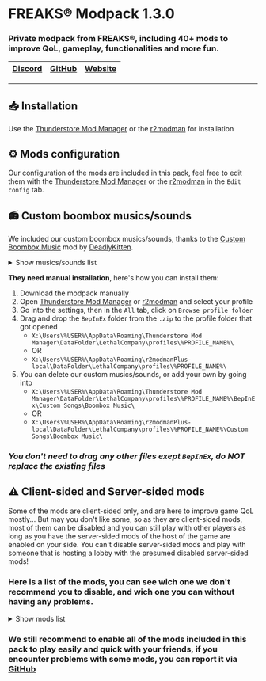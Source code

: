 # FREAKS® Modpack 1.3.0
### Private modpack from FREAKS®, including 40+ mods to improve QoL, gameplay, functionalities and more fun.
| [Discord](https://discord.gg/wqMr5FpjdP) | [GitHub](https://github.com/SKAREZ/FREAKS-Modpack/) | [Website](https://freaks-smp.fr/)
|---|---|---|

---

## 📥 Installation
Use the [Thunderstore Mod Manager](https://www.overwolf.com/app/Thunderstore-Thunderstore_Mod_Manager) or the [r2modman](https://thunderstore.io/c/lethal-company/p/ebkr/r2modman/) for installation

## ⚙️ Mods configuration
Our configuration of the mods are included in this pack, feel free to edit them with the [Thunderstore Mod Manager](https://www.overwolf.com/app/Thunderstore-Thunderstore_Mod_Manager) or the [r2modman](https://thunderstore.io/c/lethal-company/p/ebkr/r2modman/) in the `Edit config` tab.

## 📻 Custom boombox musics/sounds
We included our custom boombox musics/sounds, thanks to the [Custom Boombox Music](https://thunderstore.io/c/lethal-company/p/Steven/Custom_Boombox_Music/) mod by [DeadlyKitten](https://github.com/DeadlyKitten).

<details><summary>Show musics/sounds list</summary>

+ [Ah-ca-nn.mp3](https://audio.jukehost.co.uk/Vc1CXnt7s10t9A6Qb20NQHnvdZSCDAuy)
  - **VOLUME WARNING**
+ [Chef.mp3](https://audio.jukehost.co.uk/KsEyEeVqy2MlzEXk8qEocuAYi38m1cO5)
+ [Did-you-pray-today.mp3](https://audio.jukehost.co.uk/LQCjys93TgTPrmAR7cevgHcqwLVabCsC)
+ [Earrape.mp3](https://audio.jukehost.co.uk/7IAT6tVXAlF5zusOby1ZckTz2nCRUL0G)
  - **VOLUME WARNING**
+ [Everlong.mp3](https://audio.jukehost.co.uk/oqZF4xLJBhzKmwk8aryqzA4YgxydXJ1y)
+ [Fortnite-battle-pass.mp3](https://audio.jukehost.co.uk/on7zieh4TSylOPAFoEJccnYmGWcp40si)
  - **VOLUME WARNING**
+ [Francis-Saussice.mp3](https://audio.jukehost.co.uk/eFBT2iKKbuxIDjUP38TPexdC8coTUcX1)
  - **VOLUME WARNING**
+ [Gay-ou-hétéro.mp3](https://audio.jukehost.co.uk/qoMozZQK2biBW0Y8xxRntLqMuIPqZvA4)
+ [Jester.mp3](https://audio.jukehost.co.uk/2Ffv1oLrKTVXdMXs2LyvsHa1QUDrP4ZC)
+ [Le-chocolat-ou-les-noirs.mp3](https://audio.jukehost.co.uk/gxZ4T4tBSeHoprBsTGHHDYhtaZ3MJLob)
+ [Les-demons-de-minuit.mp3](https://audio.jukehost.co.uk/JI1klYKFPfktvsrvJZP0ZpSIjbRUNPaF)
+ [Mal-au-ventre.mp3](https://audio.jukehost.co.uk/AoZGxfNPlRCk3qVpN3dD69GEq5DIZmuy)
+ [Metal-pipe.mp3](https://audio.jukehost.co.uk/xxMxhhkFMtQa9vVuzZfDvxNzDOIZY71U)
  - **VOLUME WARNING**
+ [Ta-gueule.mp3](https://audio.jukehost.co.uk/Gh4jlAjVLRhbenEyLmyMhxuOsKvMBYZt)
  - **VOLUME WARNING**
+ [Tekno.mp3](https://audio.jukehost.co.uk/v2c4puIPAc58HRo8NGuXD4JhhQhvlPoi)
  - **VOLUME WARNING**
+ [The-Spectre.mp3](https://audio.jukehost.co.uk/FXXHNom9n5e042TOEdaksMvD1xpayF4z)
+ [Thomas.mp3](https://audio.jukehost.co.uk/6aWAhbcgjx3RLveWulCNDW1l9LTgJ6Ld)
  - **VOLUME WARNING**

</details>

**They need manual installation**, here's how you can install them:

1. Download the modpack manually
2. Open [Thunderstore Mod Manager](https://www.overwolf.com/app/Thunderstore-Thunderstore_Mod_Manager) or [r2modman](https://thunderstore.io/c/lethal-company/p/ebkr/r2modman/) and select your profile
3. Go into the settings, then in the `All` tab, click on `Browse profile folder`
4. Drag and drop the `BepInEx` folder from the `.zip` to the profile folder that got opened
   - `X:\Users\%USER%\AppData\Roaming\Thunderstore Mod Manager\DataFolder\LethalCompany\profiles\%PROFILE_NAME%\`
   - OR
   - `X:\Users\%USER%\AppData\Roaming\r2modmanPlus-local\DataFolder\LethalCompany\profiles\%PROFILE_NAME%\`
5. You can delete our custom musics/sounds, or add your own by going into
   - `X:\Users\%USER%\AppData\Roaming\Thunderstore Mod Manager\DataFolder\LethalCompany\profiles\%PROFILE_NAME%\BepInEx\Custom Songs\Boombox Music\`
   - OR
   - `X:\Users\%USER%\AppData\Roaming\r2modmanPlus-local\DataFolder\LethalCompany\profiles\%PROFILE_NAME%\Custom Songs\Boombox Music\`

### *You don't need to drag any other files exept `BepInEx`, do NOT replace the existing files*

## ⚠️ Client-sided and Server-sided mods
Some of the mods are client-sided only, and are here to improve game QoL mostly... But may you don't like some, so as they are client-sided mods, most of them can be disabled and you can still play with other players as long as you have the server-sided mods of the host of the game are enabled on your side. You can't disable server-sided mods and play with someone that is hosting a lobby with the presumed disabled server-sided mods!

### Here is a list of the mods, you can see wich one we don't recommend you to disable, and wich one you can without having any problems.

<details><summary>Show mods list</summary>

| Name | Disableable
|--------|:--------:|
| BepInExPack | No |
| BepInUtils | No |
| Custom_Boombox_Music | No |
| DetailedScan | No |
| EladsHUD | Yes |
| FasterItemDropship | No |
| FOV_Adjust | Yes |
| HDLethalCompany | Yes |
| Helmet_Cameras | No |
| HideChat | Yes |
| HideModList | Yes |
| HotbarPlus | No |
| IntroTweaks | Yes |
| JumpDelayPatch | No |
| LateCompany | No |
| Lategame_Upgrades | No |
| LC_API | No |
| LCBetterClock | Yes |
| LCBetterSaves | No |
| LetMeLookDown | No |
| Mimics | No |
| More_Emotes | No |
| More_Suits | No |
| MoreBlood | Yes |
| MoreCompany | No |
| ObjectVolumeController | Yes |
| PushCompany | No |
| ReservedFlashlightSlot | No |
| ReservedItemSlotCore | No |
| ReservedWalkieSlot | No |
| ShipLoot | Yes |
| Skinwalkers | Yes |
| SuitSaver | No |
| SuitsPlus | No |
| TerminalApi | No |
| TooManySuits | No |
| VoiceHUD | Yes |

</details>

### We still recommend to enable all of the mods included in this pack to play easily and quick with your friends, if you encounter problems with some mods, you can report it via [GitHub](https://github.com/SKAREZ/FREAKS-Modpack/issues)
